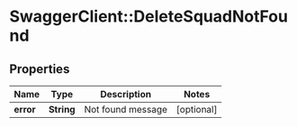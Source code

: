 # SwaggerClient::DeleteSquadNotFound

## Properties
Name | Type | Description | Notes
------------ | ------------- | ------------- | -------------
**error** | **String** | Not found message | [optional] 


